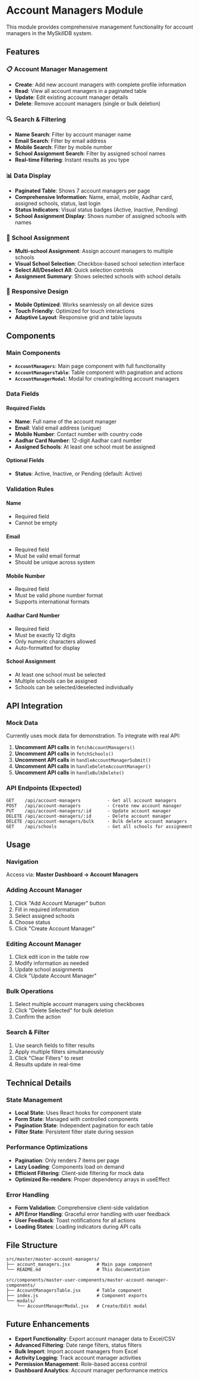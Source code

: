# Account Managers Module

This module provides comprehensive management functionality for account managers in the MySkillDB system.

## Features

### 📋 **Account Manager Management**
- **Create**: Add new account managers with complete profile information
- **Read**: View all account managers in a paginated table
- **Update**: Edit existing account manager details
- **Delete**: Remove account managers (single or bulk deletion)

### 🔍 **Search & Filtering**
- **Name Search**: Filter by account manager name
- **Email Search**: Filter by email address
- **Mobile Search**: Filter by mobile number
- **School Assignment Search**: Filter by assigned school names
- **Real-time Filtering**: Instant results as you type

### 📊 **Data Display**
- **Paginated Table**: Shows 7 account managers per page
- **Comprehensive Information**: Name, email, mobile, Aadhar card, assigned schools, status, last login
- **Status Indicators**: Visual status badges (Active, Inactive, Pending)
- **School Assignment Display**: Shows number of assigned schools with names

### 🏫 **School Assignment**
- **Multi-school Assignment**: Assign account managers to multiple schools
- **Visual School Selection**: Checkbox-based school selection interface
- **Select All/Deselect All**: Quick selection controls
- **Assignment Summary**: Shows selected schools with school details

### 📱 **Responsive Design**
- **Mobile Optimized**: Works seamlessly on all device sizes
- **Touch Friendly**: Optimized for touch interactions
- **Adaptive Layout**: Responsive grid and table layouts

## Components

### Main Components
- **`AccountManagers`**: Main page component with full functionality
- **`AccountManagersTable`**: Table component with pagination and actions
- **`AccountManagerModal`**: Modal for creating/editing account managers

### Data Fields

#### Required Fields
- **Name**: Full name of the account manager
- **Email**: Valid email address (unique)
- **Mobile Number**: Contact number with country code
- **Aadhar Card Number**: 12-digit Aadhar card number
- **Assigned Schools**: At least one school must be assigned

#### Optional Fields
- **Status**: Active, Inactive, or Pending (default: Active)

### Validation Rules

#### Name
- Required field
- Cannot be empty

#### Email
- Required field
- Must be valid email format
- Should be unique across system

#### Mobile Number
- Required field
- Must be valid phone number format
- Supports international formats

#### Aadhar Card Number
- Required field
- Must be exactly 12 digits
- Only numeric characters allowed
- Auto-formatted for display

#### School Assignment
- At least one school must be selected
- Multiple schools can be assigned
- Schools can be selected/deselected individually

## API Integration

### Mock Data
Currently uses mock data for demonstration. To integrate with real API:

1. **Uncomment API calls** in `fetchAccountManagers()`
2. **Uncomment API calls** in `fetchSchools()`
3. **Uncomment API calls** in `handleAccountManagerSubmit()`
4. **Uncomment API calls** in `handleDeleteAccountManager()`
5. **Uncomment API calls** in `handleBulkDelete()`

### API Endpoints (Expected)
```
GET    /api/account-managers          - Get all account managers
POST   /api/account-managers          - Create new account manager
PUT    /api/account-managers/:id      - Update account manager
DELETE /api/account-managers/:id      - Delete account manager
DELETE /api/account-managers/bulk     - Bulk delete account managers
GET    /api/schools                   - Get all schools for assignment
```

## Usage

### Navigation
Access via: **Master Dashboard → Account Managers**

### Adding Account Manager
1. Click "Add Account Manager" button
2. Fill in required information
3. Select assigned schools
4. Choose status
5. Click "Create Account Manager"

### Editing Account Manager
1. Click edit icon in the table row
2. Modify information as needed
3. Update school assignments
4. Click "Update Account Manager"

### Bulk Operations
1. Select multiple account managers using checkboxes
2. Click "Delete Selected" for bulk deletion
3. Confirm the action

### Search & Filter
1. Use search fields to filter results
2. Apply multiple filters simultaneously
3. Click "Clear Filters" to reset
4. Results update in real-time

## Technical Details

### State Management
- **Local State**: Uses React hooks for component state
- **Form State**: Managed with controlled components
- **Pagination State**: Independent pagination for each table
- **Filter State**: Persistent filter state during session

### Performance Optimizations
- **Pagination**: Only renders 7 items per page
- **Lazy Loading**: Components load on demand
- **Efficient Filtering**: Client-side filtering for mock data
- **Optimized Re-renders**: Proper dependency arrays in useEffect

### Error Handling
- **Form Validation**: Comprehensive client-side validation
- **API Error Handling**: Graceful error handling with user feedback
- **User Feedback**: Toast notifications for all actions
- **Loading States**: Loading indicators during API calls

## File Structure
```
src/master/master-account-managers/
├── account_managers.jsx          # Main page component
└── README.md                     # This documentation

src/components/master-user-components/master-account-manager-components/
├── AccountManagersTable.jsx      # Table component
├── index.js                      # Component exports
└── modals/
    └── AccountManagerModal.jsx   # Create/Edit modal
```

## Future Enhancements
- **Export Functionality**: Export account manager data to Excel/CSV
- **Advanced Filtering**: Date range filters, status filters
- **Bulk Import**: Import account managers from Excel
- **Activity Logging**: Track account manager activities
- **Permission Management**: Role-based access control
- **Dashboard Analytics**: Account manager performance metrics
